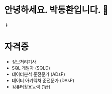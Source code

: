 # 안녕하세요. 박동환입니다. 👋

<!--
**parkdonghwan97/parkdonghwan97** is a ✨ _special_ ✨ repository because its `README.md` (this file) appears on your GitHub profile.

Here are some ideas to get you started:

- 🔭 I’m currently working on ...
- 🌱 I’m currently learning ...
- 👯 I’m looking to collaborate on ...
- 🤔 I’m looking for help with ...
- 💬 Ask me about ...
- 📫 How to reach me: ...
- 😄 Pronouns: ...
- ⚡ Fun fact: ...
-->

ㅑ

<!-- 
![PDH's GitHub stats](https://github-readme-stats.vercel.app/api?username=parkdonghwan97&show_icons=true)  
[![Solved.ac Profile](http://mazassumnida.wtf/api/v2/generate_badge?boj=pdh6941)](https://solved.ac/pdh6941)  

2022. 05 ~ 2022. 07
- [2022년 서울시 뉴딜일자리사업 서비스플랫폼 개발자 양성과정](https://www.spc.or.kr/pr/news_view.asp?seq=1325&con_div=A)
<!--   - [개인 공부 정리](https://www.notion.so/5649ea84d92547a9aaab7f8240f7d941) -->

<!--
2022. 04 ~ 2022. 09  
- [기술면접 준비](https://neat-system-1d2.notion.site/819b1aa1bbcc4802b638e9c9993bdcfb)

2021.10 ~ 2022.05  
- [T-Academy Python기반 AI 활용 데이터 분석가 양성 과정](https://github.com/parkdonghwan97/T-Academy)  

2016. 03 ~ 2022.02 SAHMYOOK UNIVERSITY  
- 컴퓨터・메카트로닉스공학부 소프트웨어전공  
- 학점 : 3.61
 
 # 인턴 
2022.08 ~ 2022.09
- 한국취업센터
- 웹페이지 유지보수 및 부분개발
- 기타 CS작업
 
2022.04 ~ 2022. 05 
- (주)엔드앤드코리아 - 연구 개발팀 인턴
- 중고 명품 이미지 검색 및 분류 서비스 
- 이미지(가방)크롤링, 이미지 전처리 및 라벨링, 이미지 전처리 모델 생성

2020.12 ~ 2021. 02  
- (주)오마이브랜드 - 개발팀 인턴  
- 웹페이지 제작, QA테스트, 모바일 연동(반응형 웹 CSS구현)

  
  





# 대외활동 

2022. 01 ~  
- [공덕코딩테스트스터디](https://glacier-geography-de2.notion.site/c499053c44e849748364e20907b1bf73)  
- [개인 저장소](https://github.com/parkdonghwan97/CODING_TEST)

2019. 06 ~ 2019. 12  
- YAHAIT - 코딩 동아리  

2021. 07 ~ 2021. 08  
- 대학코딩캠프(8기)   


# 프로젝트

- 2020.06 ~ 2020.09  
- ['너에게 꽃히다' - 꽃배달 웹 애플리케이션]()

- 2022.01 ~ 2022.04  
- [What The NFT? - NFT 데이터 분석](https://github.com/syleeie2310/nft_dataanalysis)

- 2022.04 ~ 2022.05  
- [LV_bag_classification 이미지 데이터 분석 및 처리](https://github.com/AndEnd-da-team/LV_bag_classification)

- 2022.06 ~ 2022. 07  
- [Netflex_(Netflix_CloneCoding_with django)](https://github.com/parkdonghwan97/Netflix_Django)

- 2022.07 ~  
- [Spring을 활용한 게시판 만들기](https://github.com/parkdonghwan97/Board_Spring)
!-->
# 자격증  
- 정보처리기사  
- SQL 개발자 (SQLD)  
- 데이터분석 준전문가 (ADsP)  
- 데이터 아키텍처 준전문가 (DAsP)  
- 컴퓨터활용능력 (1급)  
